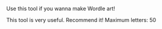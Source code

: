 Use this tool if you wanna make Wordle art!

This tool is very useful. Recommend it!
Maximum letters: 50
